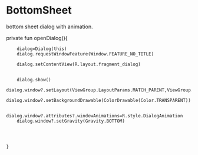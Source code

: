 # BottomSheet
bottom sheet dialog with animation.

private fun openDialog(){


        dialog=Dialog(this)
        dialog.requestWindowFeature(Window.FEATURE_NO_TITLE)

        dialog.setContentView(R.layout.fragment_dialog)


        dialog.show()
        dialog.window?.setLayout(ViewGroup.LayoutParams.MATCH_PARENT,ViewGroup.LayoutParams.WRAP_CONTENT)
        dialog.window?.setBackgroundDrawable(ColorDrawable(Color.TRANSPARENT))

        dialog.window?.attributes?.windowAnimations=R.style.DialogAnimation
        dialog.window?.setGravity(Gravity.BOTTOM)




    }
